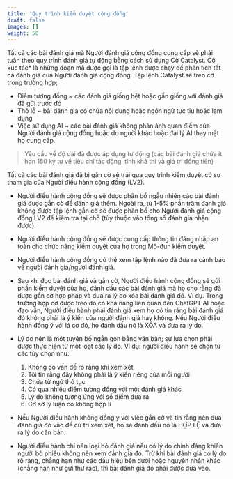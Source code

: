 ```yaml
---
title: 'Quy trình kiểm duyệt cộng đồng'
draft: false
images: []
weight: 50
---
```


Tất cả các bài đánh giá mà Người đánh giá cộng đồng cung cấp sẽ phải tuân theo quy trình đánh giá tự động bằng cách sử dụng Cờ Catalyst. Cờ xúc tác* là những đoạn mã được gọi là tập lệnh được chạy để phân tích tất cả đánh giá của Người đánh giá cộng đồng. Tập lệnh Catalyst sẽ treo cờ trong trường hợp;

- Điểm tương đồng ~ các đánh giá giống hệt hoặc gần giống với đánh giá đã gửi trước đó
- Thô lỗ ~ bài đánh giá có chứa nội dung hoặc ngôn ngữ tục tĩu hoặc lạm dụng
- Việc sử dụng AI ~ các bài đánh giá không phản ánh quan điểm của Người đánh giá cộng đồng hoặc do người khác hoặc đại lý AI thay mặt họ cung cấp.

> Yêu cầu về độ dài đã được áp dụng tự động (các bài đánh giá chứa ít hơn 150 ký tự về tiêu chí tác động, tính khả thi và giá trị đồng tiền)

Tất cả các bài đánh giá đã bị gắn cờ sẽ trải qua quy trình kiểm duyệt có sự tham gia của Người điều hành cộng đồng (LV2).

- Người điều hành cộng đồng sẽ được phân bổ ngẫu nhiên các bài đánh giá được gắn cờ để đánh giá thêm. Ngoài ra, từ 1-5% phần trăm đánh giá không được tập lệnh gắn cờ sẽ được phân bổ cho Người đánh giá cộng đồng LV2 để kiểm tra tại chỗ (tùy thuộc vào tổng số đánh giá nhận được).

- Người điều hành cộng đồng sẽ được cung cấp thông tin đăng nhập an toàn cho chức năng kiểm duyệt của họ trong Mô-đun kiểm duyệt.

- Người điều hành cộng đồng có thể xem tập lệnh nào đã đưa ra cảnh báo về người đánh giá/người đánh giá.

- Sau khi đọc bài đánh giá và gắn cờ, Người điều hành cộng đồng sẽ gửi phần kiểm duyệt của họ, đánh dấu các bài đánh giá mà họ cho rằng đã được gắn cờ hợp pháp và đưa ra lý do xóa bài đánh giá đó. Ví dụ. Trong trường hợp cờ được treo do có khả năng liên quan đến ChatGPT AI hoặc đạo văn, Người điều hành phải đánh giá xem họ có tin rằng bài đánh giá đó không phải là ý kiến ​​của người đánh giá hay không. Nếu Người điều hành đồng ý với lá cờ đó, họ đánh dấu nó là XÓA và đưa ra lý do.

- Lý do nên là một tuyên bố ngắn gọn bằng văn bản; sự lựa chọn phải được thực hiện từ một loạt các lý do. Ví dụ: người điều hành sẽ chọn từ các tùy chọn như:

    1. Không có vấn đề rõ ràng khi xem xét
    2. Tôi tin rằng đây không phải là ý kiến ​​riêng của mỗi người
    3. Chứa từ ngữ thô tục
    4. Có quá nhiều điểm tương đồng với một đánh giá khác
    5. Lý do không tương ứng với số điểm đưa ra
    6. Cơ sở lý luận có không hợp lí

- Nếu Người điều hành không đồng ý với việc gắn cờ và tin rằng nên đưa đánh giá đó vào để cử tri xem xét, họ sẽ đánh dấu nó là HỢP LỆ và đưa ra lý do căn bản.

- Người điều hành chỉ nên loại bỏ đánh giá nếu có lý do chính đáng khiến người bỏ phiếu không nên xem đánh giá đó. Trừ khi bài đánh giá có lý do rõ ràng, chẳng hạn như các dấu hiệu bên dưới hoặc nguyên nhân khác (chẳng hạn như gửi thư rác), thì bài đánh giá đó phải được đưa vào.
